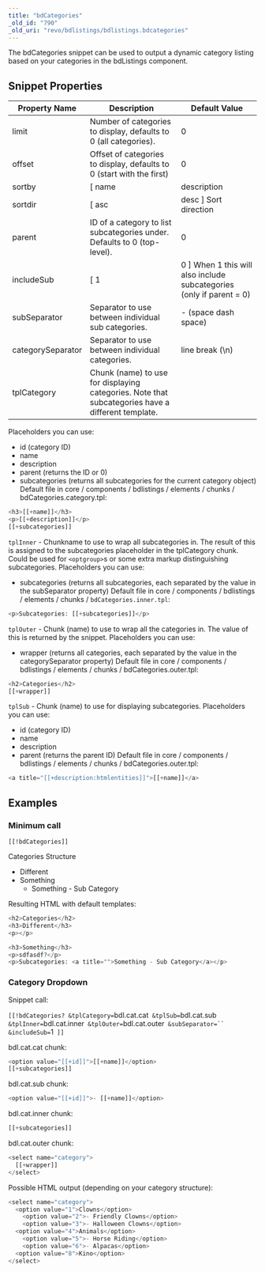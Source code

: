 ```yaml
---
title: "bdCategories"
_old_id: "790"
_old_uri: "revo/bdlistings/bdlistings.bdcategories"
---
```


The bdCategories snippet can be used to output a dynamic category listing based on your categories in the bdListings component.

## Snippet Properties

| Property Name     | Description                                                                                       | Default Value                                                         |
| ----------------- | ------------------------------------------------------------------------------------------------- | --------------------------------------------------------------------- |
| limit             | Number of categories to display, defaults to 0 (all categories).                                  | 0                                                                     |
| offset            | Offset of categories to display, defaults to 0 (start with the first)                             | 0                                                                     |
| sortby            | \[ name                                                                                           | description                                                           | parent | sortorder \] Field to sort on. | sortorder |
| sortdir           | \[ asc                                                                                            | desc \] Sort direction                                                | asc    |
| parent            | ID of a category to list subcategories under. Defaults to 0 (top-level).                          | 0                                                                     |
| includeSub        | \[ 1                                                                                              | 0 \] When 1 this will also include subcategories (only if parent = 0) | 1      |
| subSeparator      | Separator to use between individual sub categories.                                               | - (space dash space)                                                  |
| categorySeparator | Separator to use between individual categories.                                                   | line break (\\n)                                                      |
| tplCategory       | Chunk (name) to use for displaying categories. Note that subcategories have a different template. |

Placeholders you can use:

- id (category ID)
- name
- description
- parent (returns the ID or 0)
- subcategories (returns all subcategories for the current category object)
  Default file in core / components / bdlistings / elements / chunks / bdCategories.category.tpl:

``` php
<h3>[[+name]]</h3>
<p>[[+description]]</p>
[[+subcategories]]
```

`tplInner` - Chunkname to use to wrap all subcategories in. The result of this is assigned to the subcategories placeholder in the tplCategory chunk. Could be used for `<optgroup>`s or some extra markup distinguishing subcategories.
Placeholders you can use:

- subcategories (returns all subcategories, each separated by the value in the subSeparator property)
  Default file in core / components / bdlistings / elements / chunks / `bdCategories.inner.tpl`:

``` php
<p>Subcategories: [[+subcategories]]</p>
```

`tplOuter` - Chunk (name) to use to wrap all the categories in. The value of this is returned by the snippet.
Placeholders you can use:

- wrapper (returns all categories, each separated by the value in the categorySeparator property)
  Default file in core / components / bdlistings / elements / chunks / bdCategories.outer.tpl:

``` php
<h2>Categories</h2>
[[+wrapper]]
```

`tplSub` - Chunk (name) to use for displaying subcategories.
Placeholders you can use:

- id (category ID)
- name
- description
- parent (returns the parent ID)
  Default file in core / components / bdlistings / elements / chunks / bdCategories.outer.tpl:

``` php
<a title="[[+description:htmlentities]]">[[+name]]</a>
```

## Examples

### Minimum call

`[[!bdCategories]]`

Categories Structure

- Different
- Something
    - Something - Sub Category

Resulting HTML with default templates:

``` php
<h2>Categories</h2>
<h3>Different</h3>
<p></p>

<h3>Something</h3>
<p>sdfasdf?</p>
<p>Subcategories: <a title="">Something - Sub Category</a></p>
```

### Category Dropdown

Snippet call:

`[[!bdCategories? &tplCategory=`bdl.cat.cat` &tplSub=`bdl.cat.sub` &tplInner=`bdl.cat.inner` &tplOuter=`bdl.cat.outer` &subSeparator=`` &includeSub=`1` ]]`

bdl.cat.cat chunk:

``` php
<option value="[[+id]]">[[+name]]</option>
[[+subcategories]]
```

bdl.cat.sub chunk:

``` php
<option value="[[+id]]">- [[+name]]</option>
```

bdl.cat.inner chunk:

``` php
[[+subcategories]]
```

bdl.cat.outer chunk:

``` php
<select name="category">
  [[+wrapper]]
</select>
```

Possible HTML output (depending on your category structure):

``` php
<select name="category">
  <option value="1">Clowns</option>
    <option value="2">- Friendly Clowns</option>
    <option value="3">- Halloween Clowns</option>
  <option value="4">Animals</option>
    <option value="5">- Horse Riding</option>
    <option value="6">- Alpacas</option>
  <option value="8">Kino</option>
</select>
```
